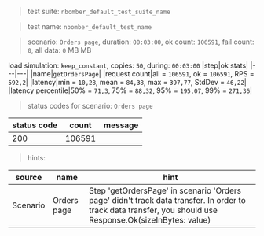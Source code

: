 > test suite: `nbomber_default_test_suite_name`

> test name: `nbomber_default_test_name`

> scenario: `Orders page`, duration: `00:03:00`, ok count: `106591`, fail count: `0`, all data: `0` MB MB

load simulation: `keep_constant`, copies: `50`, during: `00:03:00`
|step|ok stats|
|---|---|
|name|`getOrdersPage`|
|request count|all = `106591`, ok = `106591`, RPS = `592,2`|
|latency|min = `10,28`, mean = `84,38`, max = `397,77`, StdDev = `46,22`|
|latency percentile|50% = `71,3`, 75% = `88,32`, 95% = `195,07`, 99% = `271,36`|
> status codes for scenario: `Orders page`

|status code|count|message|
|---|---|---|
|200|106591||

> hints:

|source|name|hint|
|---|---|---|
|Scenario|Orders page|Step 'getOrdersPage' in scenario 'Orders page' didn't track data transfer. In order to track data transfer, you should use Response.Ok(sizeInBytes: value)|
